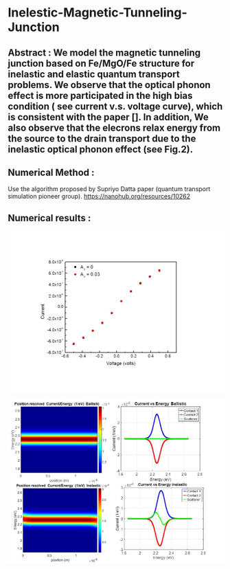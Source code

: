 # Inelestic-Magnetic-Tunneling-Junction


## Abstract : We model the magnetic tunneling junction based on Fe/MgO/Fe structure for inelastic and elastic quantum transport problems. We observe that the optical phonon effect is more participated in the high bias condition ( see current v.s. voltage curve), which is consistent with the paper []. In addition, We also observe that the elecrons relax energy from the source to the drain transport due to the inelastic optical phonon effect  (see Fig.2).






## Numerical Method : 

Use the algorithm proposed by Supriyo Datta paper (quantum transport simulation pioneer group).
https://nanohub.org/resources/10262



## Numerical results :

![kk](https://github.com/Kuan-Ru-Chiou/Pic/blob/master/11.jpg) 



![kk](https://github.com/Kuan-Ru-Chiou/Pic/blob/master/12.jpg) 







